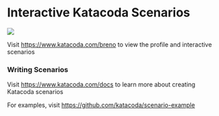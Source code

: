 # Interactive Katacoda Scenarios

[![](http://shields.katacoda.com/katacoda/breno/count.svg)](https://www.katacoda.com/breno "Get your profile on Katacoda.com")

Visit https://www.katacoda.com/breno to view the profile and interactive scenarios

### Writing Scenarios
Visit https://www.katacoda.com/docs to learn more about creating Katacoda scenarios

For examples, visit https://github.com/katacoda/scenario-example
